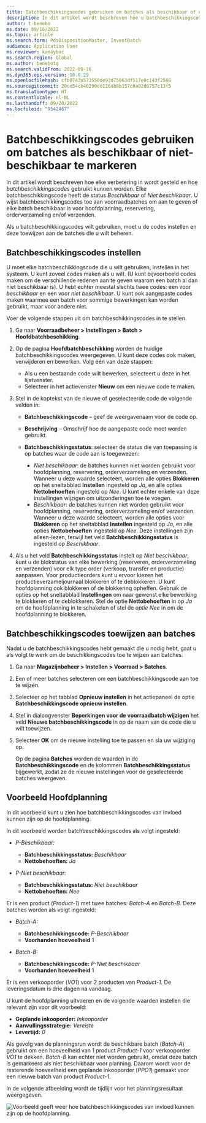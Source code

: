 ```yaml
---
title: Batchbeschikkingscodes gebruiken om batches als beschikbaar of niet-beschikbaar te markeren
description: In dit artikel wordt beschreven hoe u batchbeschikkingscodes kunt instellen en gebruiken om batches te markeren als beschikbaar of niet beschikbaar voor gebruik in hoofdplanning, reservering, orderverzameling en/of verzending.
author: t-benebo
ms.date: 09/16/2022
ms.topic: article
ms.search.form: PdsDispositionMaster, InventBatch
audience: Application User
ms.reviewer: kamaybac
ms.search.region: Global
ms.author: benebotg
ms.search.validFrom: 2022-09-16
ms.dyn365.ops.version: 10.0.29
ms.openlocfilehash: cfb0743a573550de93d75063df517e0c143f2568
ms.sourcegitcommit: 20ce54cb40290dd116ab8b157c0a02d6757c13f5
ms.translationtype: HT
ms.contentlocale: nl-NL
ms.lasthandoff: 09/20/2022
ms.locfileid: "9542467"
---
```

# <a name="use-batch-disposition-codes-to-mark-batches-as-available-or-unavailable"></a>Batchbeschikkingscodes gebruiken om batches als beschikbaar of niet-beschikbaar te markeren

In dit artikel wordt beschreven hoe elke verbetering in wordt gesteld en hoe *batchbeschikkingscodes* gebruikt kunnen worden. Elke batchbeschikkingscode heeft de status *Beschikbaar* of *Niet beschikbaar*. U wijst batchbeschikkingscodes toe aan voorraadbatches om aan te geven of elke batch beschikbaar is voor hoofdplanning, reservering, orderverzameling en/of verzenden.

Als u batchbeschikkingscodes wilt gebruiken, moet u de codes instellen en deze toewijzen aan de batches die u wilt beheren.

## <a name="set-up-batch-disposition-codes"></a>Batchbeschikkingscodes instellen

U moet elke batchbeschikkingscode die u wilt gebruiken, instellen in het systeem. U kunt zoveel codes maken als u wilt. (U kunt bijvoorbeeld codes maken om de verschillende redenen aan te geven waarom een batch al dan niet beschikbaar is). U hebt echter meestal slechts twee codes: een voor *beschikbaar* en een voor *niet beschikbaar*. U kunt ook aangepaste codes maken waarmee een batch voor sommige bewerkingen kan worden gebruikt, maar voor andere niet.

Voer de volgende stappen uit om batchbeschikkingscodes in te stellen.

1. Ga naar **Voorraadbeheer \> Instellingen \> Batch \> Hoofdbatchbeschikking**.
1. Op de pagina **Hoofdbatchbeschikking** worden de huidige batchbeschikkingscodes weergegeven. U kunt deze codes ook maken, verwijderen en bewerken. Volg één van deze stappen:

    - Als u een bestaande code wilt bewerken, selecteert u deze in het lijstvenster.
    - Selecteer in het actievenster **Nieuw** om een nieuwe code te maken.

1. Stel in de koptekst van de nieuwe of geselecteerde code de volgende velden in:

    - **Batchbeschikkingscode** – geef de weergavenaam voor de code op.
    - **Beschrijving** – Omschrijf hoe de aangepaste code moet worden gebruikt.
    - **Batchbeschikkingsstatus**: selecteer de status die van toepassing is op batches waar de code aan is toegewezen:

        - *Niet beschikbaar*: de batches kunnen niet worden gebruikt voor hoofdplanning, reservering, orderverzameling en verzenden. Wanneer u deze waarde selecteert, worden alle opties **Blokkeren** op het sneltabblad **Instellen** ingesteld op *Ja*, en alle opties **Nettobehoeften** ingesteld op *Nee*. U kunt echter enkele van deze instellingen wijzigen om uitzonderingen toe te voegen.
        - *Beschikbaar*: de batches kunnen niet worden gebruikt voor hoofdplanning, reservering, orderverzameling en/of verzenden. Wanneer u deze waarde selecteert, worden alle opties voor **Blokkeren** op het sneltabblad **Instellen** ingesteld op *Ja*, en alle opties **Nettobehoeften** ingesteld op *Nee*. Deze instellingen zijn alleen-lezen, terwijl het veld **Batchbeschikkingsstatus** is ingesteld op *Beschikbaar*.

1. Als u het veld **Batchbeschikkingsstatus** instelt op *Niet beschikbaar*, kunt u de blokstatus van elke bewerking (reserveren, orderverzameling en verzenden) voor elk type order (verkoop, transfer en productie) aanpassen. Voor productieorders kunt u ervoor kiezen het productieverzameljournaal blokkeren of te deblokkeren. U kunt hoofdplanning ook blokkeren of de blokkering opheffen. Gebruik de opties op het sneltabblad **Instellingen** om naar gewenst elke bewerking te blokkeren of te deblokkeren. Stel de optie **Nettobehoeften** in op *Ja* om de hoofdplanning in te schakelen of stel de *optie Nee* in om de hoofdplanning te blokkeren.

## <a name="assign-batch-disposition-codes-to-batches"></a>Batchbeschikkingscodes toewijzen aan batches

Nadat u de batchbeschikkingscodes hebt gemaakt die u nodig hebt, gaat u als volgt te werk om de beschikkingscodes toe te wijzen aan batches.

1. Ga naar **Magazijnbeheer \> Instellen \> Voorraad \> Batches**.
1. Een of meer batches selecteren om een batchbeschikkingscode aan toe te wijzen.
1. Selecteer op het tabblad **Opnieuw instellen** in het actiepaneel de optie **Batchbeschikkingscode opnieuw instellen**.
1. Stel in dialoogvenster **Beperkingen voor de voorraadbatch wijzigen** het veld **Nieuwe batchbeschikkingscode** in op de naam van de code die u wilt toewijzen.
1. Selecteer **OK** om de nieuwe instelling toe te passen en sla uw wijziging op.

    Op de pagina **Batches** worden de waarden in de **Batchbeschikkingscode** en de kolommen **Batchbeschikkingsstatus** bijgewerkt, zodat ze de nieuwe instellingen voor de geselecteerde batches weergeven.

## <a name="master-planning-example"></a>Voorbeeld Hoofdplanning

In dit voorbeeld kunt u zien hoe batchbeschikkingscodes van invloed kunnen zijn op de hoofdplanning.

In dit voorbeeld worden batchbeschikkingscodes als volgt ingesteld:

- *P-Beschikbaar:*

    - **Batchbeschikkingsstatus:** *Beschikbaar*
    - **Nettobehoeften:** *Ja*

- *P-Niet beschikbaar:*

    - **Batchbeschikkingsstatus:** *Niet beschikbaar*
    - **Nettobehoeften:** *Nee*

Er is een product (*Product-1*) met twee batches: *Batch-A* en *Batch-B*. Deze batches worden als volgt ingesteld:

- *Batch-A:*

    - **Batchbeschikkingscode:** *P-Beschikbaar*
    - **Voorhanden hoeveelheid** 1

- *Batch-B:*

    - **Batchbeschikkingscode:** *P-Niet beschikbaar*
    - **Voorhanden hoeveelheid** 1

Er is een verkooporder (*VO1*) voor 2 producten van *Product-1*. De leveringsdatum is drie dagen na vandaag.

U kunt de hoofdplanning uitvoeren en de volgende waarden instellen die relevant zijn voor dit voorbeeld:

- **Geplande inkooporder:** *Inkooporder*
- **Aanvullingsstrategie:** *Vereiste*
- **Levertijd:** *0*

Als gevolg van de planningsrun wordt de beschikbare batch (*Batch-A*) gebruikt om een hoeveelheid van 1 product *Product-1* voor verkooporder *VO1* te dekken. *Batch-B* kan echter niet worden gebruikt, omdat deze batch is gemarkeerd als niet beschikbaar voor planning. Daarom wordt voor de resterende hoeveelheid een geplande inkooporder (*PPO1*) gemaakt voor een nieuwe batch van product *Product-1*.

In de volgende afbeelding wordt de tijdlijn voor het planningsresultaat weergegeven.

![Voorbeeld geeft weer hoe batchbeschikkingscodes van invloed kunnen zijn op de hoofdplanning.](media/batch-codes-planning-example.png "Voorbeeld geeft weer hoe batchbeschikkingscodes van invloed kunnen zijn op de hoofdplanning")
